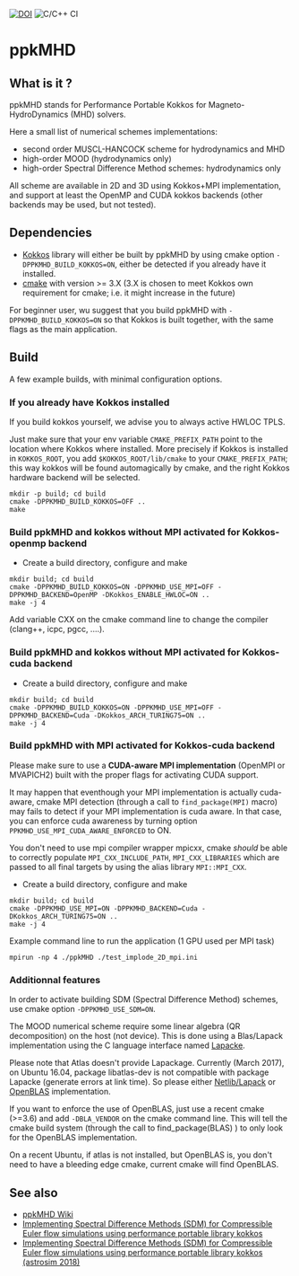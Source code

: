 [![DOI](https://zenodo.org/badge/209853926.svg)](https://zenodo.org/badge/latestdoi/209853926) ![C/C++ CI](https://github.com/pkestene/ppkMHD/workflows/C/C++%20CI/badge.svg)

# ppkMHD

## What is it ?

ppkMHD stands for Performance Portable Kokkos for Magneto-HydroDynamics (MHD) solvers.

Here a small list of numerical schemes implementations:

- second order MUSCL-HANCOCK scheme for hydrodynamics and MHD
- high-order MOOD (hydrodynamics only)
- high-order Spectral Difference Method schemes: hydrodynamics only

All scheme are available in 2D and 3D using Kokkos+MPI implementation, and support at least the OpenMP and CUDA kokkos backends (other backends may be used, but not tested).

## Dependencies

* [Kokkos](https://github.com/kokkos/kokkos) library will either be built by ppkMHD by using cmake option `-DPPKMHD_BUILD_KOKKOS=ON`, either be detected if you already have it installed.
* [cmake](https://cmake.org/) with version >= 3.X (3.X is chosen to meet Kokkos own requirement for cmake; i.e. it might increase in the future)


For beginner user, wu suggest that you build ppkMHD with `-DPPKMHD_BUILD_KOKKOS=ON` so that Kokkos is built together, with the same flags as the main application.

## Build

A few example builds, with minimal configuration options.

### If you already have Kokkos installed

If you build kokkos yourself, we advise you to always active HWLOC TPLS.

Just make sure that your env variable `CMAKE_PREFIX_PATH` point to the location where Kokkos where installed. More precisely if Kokkos is installed in `KOKKOS_ROOT`, you add `$KOKKOS_ROOT/lib/cmake` to your `CMAKE_PREFIX_PATH`; this way kokkos will be found automagically by cmake, and the right Kokkos hardware backend will be selected.

```shell
mkdir -p build; cd build
cmake -DPPKMHD_BUILD_KOKKOS=OFF ..
make
```

### Build ppkMHD and kokkos without MPI activated for Kokkos-openmp backend

* Create a build directory, configure and make

```shell
mkdir build; cd build
cmake -DPPKMHD_BUILD_KOKKOS=ON -DPPKMHD_USE_MPI=OFF -DPPKMHD_BACKEND=OpenMP -DKokkos_ENABLE_HWLOC=ON ..
make -j 4
```

Add variable CXX on the cmake command line to change the compiler (clang++, icpc, pgcc, ....).

### Build ppkMHD and kokkos without MPI activated for Kokkos-cuda backend

* Create a build directory, configure and make

```shell
mkdir build; cd build
cmake -DPPKMHD_BUILD_KOKKOS=ON -DPPKMHD_USE_MPI=OFF -DPPKMHD_BACKEND=Cuda -DKokkos_ARCH_TURING75=ON ..
make -j 4
```

### Build ppkMHD with MPI activated for Kokkos-cuda backend

Please make sure to use a **CUDA-aware MPI implementation** (OpenMPI or MVAPICH2) built with the proper flags for activating CUDA support.

It may happen that eventhough your MPI implementation is actually cuda-aware, cmake MPI detection (through a call to `find_package(MPI)` macro) may fails to detect if your MPI implementation is cuda aware. In that case, you can enforce cuda awareness by turning option `PPKMHD_USE_MPI_CUDA_AWARE_ENFORCED` to ON.

You don't need to use mpi compiler wrapper mpicxx, cmake *should* be able to correctly populate `MPI_CXX_INCLUDE_PATH`, `MPI_CXX_LIBRARIES` which are passed to all final targets by using the alias library `MPI::MPI_CXX`.

* Create a build directory, configure and make

```shell
mkdir build; cd build
cmake -DPPKMHD_USE_MPI=ON -DPPKMHD_BACKEND=Cuda -DKokkos_ARCH_TURING75=ON ..
make -j 4
```

Example command line to run the application (1 GPU used per MPI task)

```shell
mpirun -np 4 ./ppkMHD ./test_implode_2D_mpi.ini
```

### Additionnal features

In order to activate building SDM (Spectral Difference Method) schemes, use cmake option `-DPPKMHD_USE_SDM=ON`.

The MOOD numerical scheme require some linear algebra (QR decomposition) on the host (not device). This is done using a Blas/Lapack implementation using the C language interface named [Lapacke](https://netlib.org/lapack/lapacke.html).

Please note that Atlas doesn't provide Lapackage.
Currently (March 2017), on Ubuntu 16.04, package libatlas-dev is not compatible with package Lapacke (generate errors at link time). So please either [Netlib/Lapack](https://netlib.org/lapack/) or [OpenBLAS](https://www.openblas.net/) implementation.

If you want to enforce the use of OpenBLAS, just use a recent cmake (>=3.6) and add `-DBLA_VENDOR` on the cmake command line. This will tell the cmake build system (through the call to find_package(BLAS) ) to only look for the OpenBLAS implementation.

On a recent Ubuntu, if atlas is not installed, but OpenBLAS is, you don't need to have a bleeding edge cmake, current cmake will find OpenBLAS.

## See also

* [ppkMHD Wiki](https://github.com/pkestene/ppkMHD/wiki)
* [Implementing Spectral Difference Methods (SDM) for Compressible Euler flow simulations using performance portable library kokkos](https://www.researchgate.net/publication/326400645_Implementing_Spectral_Difference_Methods_SDM_for_Compressible_Euler_flow_simulations_using_performance_portable_library_kokkos)
* [Implementing Spectral Difference Methods (SDM) for Compressible Euler flow simulations using performance portable library kokkos (astrosim 2018)](https://www.researchgate.net/publication/328175816_Implementing_Spectral_Difference_Methods_SDM_for_Compressible_Euler_flow_simulations_using_performance_portable_library_kokkos)
